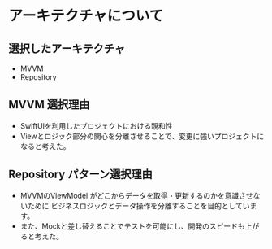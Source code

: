 # アーキテクチャについて
## 選択したアーキテクチャ
- MVVM
- Repository
## MVVM 選択理由
- SwiftUIを利用したプロジェクトにおける親和性
- Viewとロジック部分の関心を分離させることで、変更に強いプロジェクトになると考えた。

## Repository パターン選択理由
- MVVMのViewModel がどこからデータを取得・更新するのかを意識させないために
ビジネスロジックとデータ操作を分離することを目的としています。
- また、Mockと差し替えることでテストを可能にし、開発のスピードも上がると考えた。
